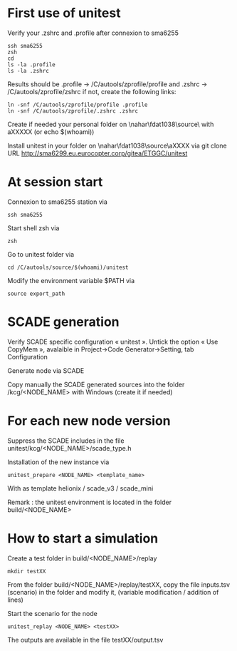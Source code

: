 # First use of unitest

Verify your .zshrc and .profile after connexion to sma6255

	ssh sma6255
	zsh
	cd
	ls -la .profile
	ls -la .zshrc

Results should be .profile -> /C/autools/zprofile/profile and .zshrc -> /C/autools/zprofile/zshrc
if not, create the following links:

	ln -snf /C/autools/zprofile/profile .profile 
	ln -snf /C/autools/zprofile/.zshrc .zshrc 

Create if needed your personal folder on \\nahar\fdat1038\source\ with aXXXXX (or echo $(whoami))

Install unitest in your folder on \\nahar\fdat1038\source\aXXXX via git clone
URL http://sma6299.eu.eurocopter.corp/gitea/ETGGC/unitest

# At session start

Connexion to sma6255 station via

	ssh sma6255

Start shell zsh via

	zsh

Go to unitest folder via

	cd /C/autools/source/$(whoami)/unitest

Modify the environment variable $PATH via

	source export_path

# SCADE generation 

Verify SCADE specific configuration « unitest ».
Untick the option « Use CopyMem », avalaible in Project->Code Generator->Setting, tab Configuration

Generate node via SCADE

Copy manually the SCADE generated sources into the folder /kcg/<NODE_NAME> with Windows (create it if needed)

# For each new node version

Suppress the SCADE includes in the file unitest/kcg/<NODE_NAME>/scade_type.h

Installation of the new instance via

	unitest_prepare <NODE_NAME> <template_name>

With as template helionix / scade_v3 / scade_mini

Remark : the unitest environment is located in the folder build/<NODE_NAME>

# How to start a simulation

Create a test folder in build/<NODE_NAME>/replay

	mkdir testXX

From the folder build/<NODE_NAME>/replay/testXX, copy the file inputs.tsv (scenario) in the folder and modify it, (variable modification / addition of lines)

Start the scenario for the node

	unitest_replay <NODE_NAME> <testXX>

The outputs are available in the file testXX/output.tsv
